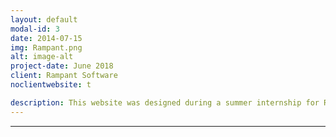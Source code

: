 ```yaml
---
layout: default
modal-id: 3
date: 2014-07-15
img: Rampant.png
alt: image-alt
project-date: June 2018
client: Rampant Software
noclientwebsite: t

description: This website was designed during a summer internship for Rampant Software LLC, which is a software development startup located in Portland OR. The website will eventually be utilized as the Rampant Software company website once completed. Currently the website is very close to completion and will be available for viewing once the graphic designer is done adding their work to the website. Once the site is available for viewing I will be adding a link below in order to showcase my work. Development of the website was done using the static site development software called Jekyll. If you would like more information on this project please feel free to contact me by filling out the contact form at the bottom of this website. If you would like more information on this project please feel free to contact me by filling out the contact form at the bottom of this website.
---
```


---
